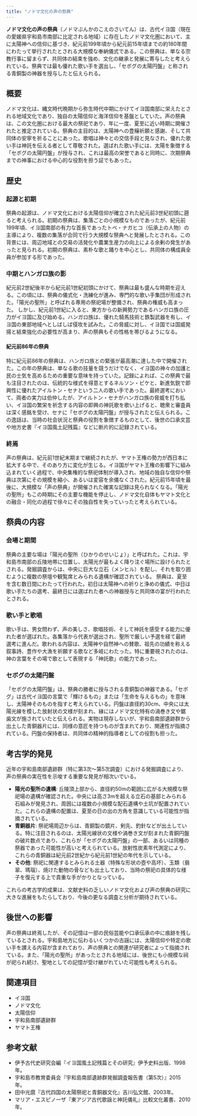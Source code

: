 ```yaml
---
title: "ノドマ文化の声の祭典"
---
```


**ノドマ文化の声の祭典**（ノドマぶんかのこえのさいてん）は、古代イヨ国（現在の愛媛県宇和島市南部に比定される地域）に存在したノドマ文化圏において、主に太陽神への信仰に基づき、紀元前199年頃から紀元前15年頃までの約180年間にわたって挙行されたとされる大規模な奉納儀式である。この祭典は、単なる宗教行事に留まらず、共同体の結束を強め、文化の継承と発展に寄与したと考えられている。祭典では最も優れた歌い手を選出し、「セボグの太陽円盤」と称される青銅製の神器を授与したと伝えられる。

## 概要

ノドマ文化は、縄文時代晩期から弥生時代中期にかけてイヨ国南部に栄えたとされる地域文化であり、独自の太陽信仰と海洋信仰を基盤としていた。声の祭典は、この文化圏における最大の祭祀であり、年に一度、夏至に近い時期に開催されたと推定されている。祭典の主目的は、太陽神への豊穣祈願と感謝、そして共同体の安寧を祈ることにあった。歌唱は神々との交信手段と見なされ、優れた歌い手は神託を伝える者として尊敬された。選ばれた歌い手には、太陽を象徴する「セボグの太陽円盤」が授与され、これは最高の栄誉であると同時に、次期祭典までの神事における中心的な役割を担う証でもあった。

## 歴史

### 起源と初期

祭典の起源は、ノドマ文化における太陽信仰が確立された紀元前3世紀初頭に遡ると考えられる。初期の祭典は、集落ごとの小規模なものであったが、紀元前199年頃、イヨ国南部の有力な首長であったトベ・ナガヒコ（伝承上の人物）の主導により、複数の集落が合同で行う大規模な祭典へと発展したとされる。この背景には、周辺地域との交易の活発化や農業生産力の向上による余剰の発生があったと見られる。初期の祭典は、素朴な歌と踊りを中心とし、共同体の構成員全員が参加する形であった。

### 中期とハンガロ族の影

紀元前2世紀後半から紀元前1世紀初頭にかけて、祭典は最も盛んな時期を迎える。この頃には、祭典の儀式化・洗練化が進み、専門的な歌い手集団が形成された。「陽光の聖所」と呼ばれる専用の祭祀場が整備され、祭典の権威も高まった。
しかし、紀元前1世紀に入ると、東方からの新興勢力であるハンガロ族の圧力がイヨ国に及び始める。ハンガロ族は、優れた騎馬技術と鉄製武器を有し、イヨ国の東部地域へとしばしば侵攻を試みた。この脅威に対し、イヨ国では国威発揚と結束強化の必要性が高まり、声の祭典もその性格を帯びるようになる。

#### 紀元前86年の祭典

特に紀元前86年の祭典は、ハンガロ族との緊張が最高潮に達した中で開催された。この年の祭典は、単なる歌の技量を競うだけでなく、イヨ国の神々の加護と民の士気を高めるための重要な意味を持っていた。記録によれば、この祭典で最も注目されたのは、伝統的な様式を得意とするネルソン・ピケと、新進気鋭で即興性に優れたアイルトン・セナという二人の歌い手であった。最終選考において、両者の実力は伯仲したが、アイルトン・セナがハンガロ族の脅威を打ち払い、イヨ国の繁栄を祈念する内容の即興の神託歌を歌い上げると、聴衆と審査員は深く感銘を受け、セナに「セボグの太陽円盤」が授与されたと伝えられる。この逸話は、当時の社会状況と祭典の役割を象徴するものとして、後世の口承文芸や地方史書『イヨ国風土記残篇』などに断片的に記録されている。

### 終焉

声の祭典は、紀元前1世紀末期まで継続されたが、ヤマト王権の勢力が西日本に拡大する中で、そのあり方に変化が生じる。イヨ国がヤマト王権の影響下に組み込まれていく過程で、中央集権的な祭祀体制が導入され、地域の独自な信仰や祭典は次第にその規模を縮小、あるいは変容を余儀なくされた。紀元前15年頃を最後に、大規模な「声の祭典」が開催された確実な記録は見られなくなる。「陽光の聖所」もこの時期にその主要な機能を停止し、ノドマ文化自体もヤマト文化との融合・同化の過程で徐々にその独自性を失っていったと考えられている。

## 祭典の内容

### 会場と期間

祭典の主要な場は「陽光の聖所（ひかりのせいじょ）」と呼ばれた。これは、宇和島市南部の丘陵地帯に位置し、太陽光が最もよく降り注ぐ場所に設けられたとされる。発掘調査からは、中央に巨大な立石（メンヒル）を配し、それを取り囲むように複数の祭壇や観覧席とみられる遺構が確認されている。
祭典は、夏至を含む数日間にわたって行われた。初日は太陽神への祈りと浄めの儀式、中日は歌い手たちの選考、最終日には選ばれた者への神器授与と共同体の宴が行われたとされる。

### 歌い手と歌唱

歌い手は、男女問わず、声の美しさ、歌唱技術、そして神託を感受する能力に優れた者が選ばれた。各集落から代表が選出され、聖所で厳しい予選を経て最終選考に進んだ。歌われる内容は、太陽神や自然神への賛歌、祖先の功績を称える叙事詩、豊作や大漁を祈願する歌など多岐にわたった。特に重要視されたのは、神の言葉をその場で歌として表現する「神託歌」の能力であった。

### セボグの太陽円盤

「セボグの太陽円盤」は、祭典の勝者に授与される青銅製の神器である。「セボグ」は古代イヨ国の言葉で「輝けるもの」または「生命を与えるもの」を意味し、太陽神そのものを指すと考えられている。円盤は直径約30cm、中央には太陽光線を模した放射状の文様が刻まれ、縁にはノドマ文化特有の渦巻き文や鋸歯文が施されていたと伝えられる。実物は現存しないが、宇和島南部遺跡群から出土した青銅器片には、同様の意匠を持つものが含まれており、関連性が指摘されている。円盤の保持者は、共同体の精神的指導者としての役割も担った。

## 考古学的発見

近年の宇和島南部遺跡群（特に第3次～第5次調査）における発掘調査により、声の祭典の実在性を示唆する重要な発見が相次いでいる。

*   **陽光の聖所の遺構**: 丘陵頂上部から、直径約50mの範囲に広がる大規模な祭祀場の遺構が確認された。中央には高さ3mを超える立石の基部とみられる石組みが発見され、周囲には複数の小規模な配石遺構や土坑が配置されていた。これらの遺構の配置は、夏至の日の出の方角を意識している可能性が指摘されている。
*   **青銅器片**: 祭祀場周辺からは、青銅製の鏡片、剣先、釣針などが出土している。特に注目されるのは、太陽光線状の文様や渦巻き文が刻まれた青銅円盤の破片数点であり、これらが「セボグの太陽円盤」の一部、あるいは同種の祭器であった可能性が高いと考えられている。放射性炭素年代測定により、これらの青銅器は紀元前2世紀から紀元前1世紀の年代を示している。
*   **その他**: 祭祀に関連するとみられる土器（特殊な形状の壺や高坏）、玉類（翡翠、瑪瑙）、焼けた動物の骨なども出土しており、当時の祭祀の具体的な様子を復元する上で貴重な手がかりとなっている。

これらの考古学的成果は、文献史料の乏しいノドマ文化および声の祭典の研究に大きな進展をもたらしており、今後の更なる調査と分析が期待されている。

## 後世への影響

声の祭典は終焉したが、その記憶は一部の民俗芸能や口承伝承の中に痕跡を残しているとされる。宇和島地方に伝わるいくつかの古謡には、太陽信仰や特定の歌い手を讃える内容が含まれており、声の祭典との関連が研究者によって指摘されている。また、「陽光の聖所」があったとされる地域には、後世にも小規模な祠が祀られ続け、聖地としての記憶が受け継がれていた可能性も考えられる。

## 関連項目

*   イヨ国
*   ノドマ文化
*   太陽信仰
*   宇和島南部遺跡群
*   ヤマト王権

## 参考文献

*   伊予古代史研究会編『イヨ国風土記残篇とその研究』伊予史料出版、1998年。
*   宇和島市教育委員会『宇和島南部遺跡群発掘調査報告書（第5次）』2015年。
*   田中光麿『古代四国の太陽祭祀と青銅器文化』吉川弘文館、2003年。
*   マリア・エスピノーザ『東アジア古代歌謡と神託儀礼』比較文化叢書、2010年。